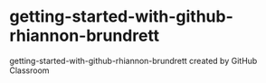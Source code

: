 # getting-started-with-github-rhiannon-brundrett
getting-started-with-github-rhiannon-brundrett created by GitHub Classroom

